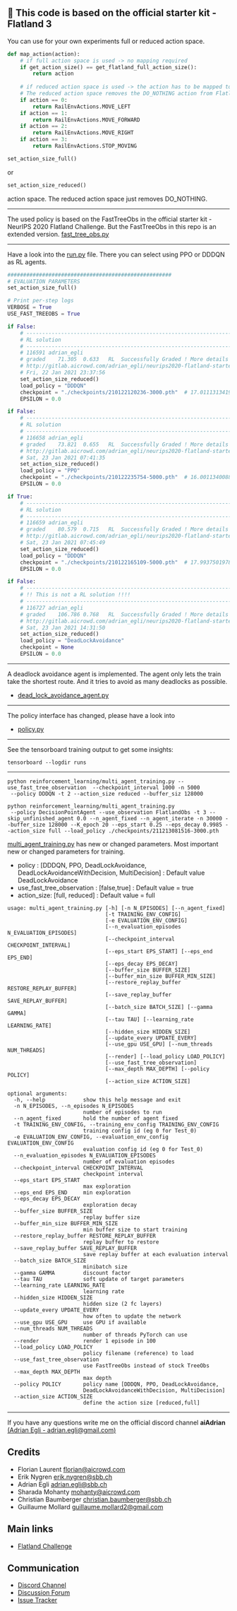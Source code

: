 🚂 This code is based on the official starter kit - Flatland 3
---

You can use for your own experiments full or reduced action space. 

```python
def map_action(action):
    # if full action space is used -> no mapping required
    if get_action_size() == get_flatland_full_action_size():
        return action
    
    # if reduced action space is used -> the action has to be mapped to real flatland actions
    # The reduced action space removes the DO_NOTHING action from Flatland.
    if action == 0:
        return RailEnvActions.MOVE_LEFT
    if action == 1:
        return RailEnvActions.MOVE_FORWARD
    if action == 2:
        return RailEnvActions.MOVE_RIGHT
    if action == 3:
        return RailEnvActions.STOP_MOVING
```

```python
set_action_size_full()
```
or 
```python
set_action_size_reduced()
```
action space. The reduced action space just removes DO_NOTHING. 

---
The used policy is based on the FastTreeObs in the official starter kit - NeurIPS 2020 Flatland Challenge. But the
 FastTreeObs in this repo is an extended version. 
[fast_tree_obs.py](./utils/fast_tree_obs.py)

---
Have a look into the [run.py](./run.py) file. There you can select using PPO or DDDQN as RL agents. 
 
```python
####################################################
# EVALUATION PARAMETERS
set_action_size_full()

# Print per-step logs
VERBOSE = True
USE_FAST_TREEOBS = True

if False:
    # -------------------------------------------------------------------------------------------------------
    # RL solution
    # -------------------------------------------------------------------------------------------------------
    # 116591 adrian_egli
    # graded	71.305	0.633	RL	Successfully Graded ! More details about this submission can be found at:
    # http://gitlab.aicrowd.com/adrian_egli/neurips2020-flatland-starter-kit/issues/51
    # Fri, 22 Jan 2021 23:37:56
    set_action_size_reduced()
    load_policy = "DDDQN"
    checkpoint = "./checkpoints/210122120236-3000.pth"  # 17.011131341978228
    EPSILON = 0.0

if False:
    # -------------------------------------------------------------------------------------------------------
    # RL solution
    # -------------------------------------------------------------------------------------------------------
    # 116658 adrian_egli
    # graded	73.821	0.655	RL	Successfully Graded ! More details about this submission can be found at:
    # http://gitlab.aicrowd.com/adrian_egli/neurips2020-flatland-starter-kit/issues/52
    # Sat, 23 Jan 2021 07:41:35
    set_action_size_reduced()
    load_policy = "PPO"
    checkpoint = "./checkpoints/210122235754-5000.pth"  # 16.00113400887389
    EPSILON = 0.0

if True:
    # -------------------------------------------------------------------------------------------------------
    # RL solution
    # -------------------------------------------------------------------------------------------------------
    # 116659 adrian_egli
    # graded	80.579	0.715	RL	Successfully Graded ! More details about this submission can be found at:
    # http://gitlab.aicrowd.com/adrian_egli/neurips2020-flatland-starter-kit/issues/53
    # Sat, 23 Jan 2021 07:45:49
    set_action_size_reduced()
    load_policy = "DDDQN"
    checkpoint = "./checkpoints/210122165109-5000.pth"  # 17.993750197899438
    EPSILON = 0.0

if False:
    # -------------------------------------------------------------------------------------------------------
    # !! This is not a RL solution !!!!
    # -------------------------------------------------------------------------------------------------------
    # 116727 adrian_egli
    # graded	106.786	0.768	RL	Successfully Graded ! More details about this submission can be found at:
    # http://gitlab.aicrowd.com/adrian_egli/neurips2020-flatland-starter-kit/issues/54
    # Sat, 23 Jan 2021 14:31:50
    set_action_size_reduced()
    load_policy = "DeadLockAvoidance"
    checkpoint = None
    EPSILON = 0.0
```

---
A deadlock avoidance agent is implemented. The agent only lets the train take the shortest route. And it tries to avoid as many deadlocks as possible.
* [dead_lock_avoidance_agent.py](./utils/dead_lock_avoidance_agent.py)


---
The policy interface has changed, please have a look into 
* [policy.py](./reinforcement_learning/policy.py)

---
See the tensorboard training output to get some insights:
```
tensorboard --logdir runs
```

---
```
python reinforcement_learning/multi_agent_training.py --use_fast_tree_observation  --checkpoint_interval 1000 -n 5000
 --policy DDDQN -t 2 --action_size reduced --buffer_siz 128000
 ```

```
python reinforcement_learning/multi_agent_training.py
 --policy DecisionPointAgent --use_observation FlatlandObs -t 3 --skip_unfinished_agent 0.0 --n_agent_fixed --n_agent_iterate -n 30000 --buffer_size 128000 --K_epoch 20 --eps_start 0.25 --eps_decay 0.9985 --action_size full --load_policy ./checkpoints/211213081516-3000.pth
```


[multi_agent_training.py](./reinforcement_learning/multi_agent_training.py)
has new or changed parameters. Most important new or changed parameters for training. 
 * policy :  [DDDQN, PPO, DeadLockAvoidance, DeadLockAvoidanceWithDecision, MultiDecision] : Default value
   DeadLockAvoidance 
 * use_fast_tree_observation : [false,true] : Default value = true  
 * action_size: [full, reduced] : Default value = full
``` 
usage: multi_agent_training.py [-h] [-n N_EPISODES] [--n_agent_fixed]
                               [-t TRAINING_ENV_CONFIG]
                               [-e EVALUATION_ENV_CONFIG]
                               [--n_evaluation_episodes N_EVALUATION_EPISODES]
                               [--checkpoint_interval CHECKPOINT_INTERVAL]
                               [--eps_start EPS_START] [--eps_end EPS_END]
                               [--eps_decay EPS_DECAY]
                               [--buffer_size BUFFER_SIZE]
                               [--buffer_min_size BUFFER_MIN_SIZE]
                               [--restore_replay_buffer RESTORE_REPLAY_BUFFER]
                               [--save_replay_buffer SAVE_REPLAY_BUFFER]
                               [--batch_size BATCH_SIZE] [--gamma GAMMA]
                               [--tau TAU] [--learning_rate LEARNING_RATE]
                               [--hidden_size HIDDEN_SIZE]
                               [--update_every UPDATE_EVERY]
                               [--use_gpu USE_GPU] [--num_threads NUM_THREADS]
                               [--render] [--load_policy LOAD_POLICY]
                               [--use_fast_tree_observation]
                               [--max_depth MAX_DEPTH] [--policy POLICY]
                               [--action_size ACTION_SIZE]

optional arguments:
  -h, --help            show this help message and exit
  -n N_EPISODES, --n_episodes N_EPISODES
                        number of episodes to run
  --n_agent_fixed       hold the number of agent fixed
  -t TRAINING_ENV_CONFIG, --training_env_config TRAINING_ENV_CONFIG
                        training config id (eg 0 for Test_0)
  -e EVALUATION_ENV_CONFIG, --evaluation_env_config EVALUATION_ENV_CONFIG
                        evaluation config id (eg 0 for Test_0)
  --n_evaluation_episodes N_EVALUATION_EPISODES
                        number of evaluation episodes
  --checkpoint_interval CHECKPOINT_INTERVAL
                        checkpoint interval
  --eps_start EPS_START
                        max exploration
  --eps_end EPS_END     min exploration
  --eps_decay EPS_DECAY
                        exploration decay
  --buffer_size BUFFER_SIZE
                        replay buffer size
  --buffer_min_size BUFFER_MIN_SIZE
                        min buffer size to start training
  --restore_replay_buffer RESTORE_REPLAY_BUFFER
                        replay buffer to restore
  --save_replay_buffer SAVE_REPLAY_BUFFER
                        save replay buffer at each evaluation interval
  --batch_size BATCH_SIZE
                        minibatch size
  --gamma GAMMA         discount factor
  --tau TAU             soft update of target parameters
  --learning_rate LEARNING_RATE
                        learning rate
  --hidden_size HIDDEN_SIZE
                        hidden size (2 fc layers)
  --update_every UPDATE_EVERY
                        how often to update the network
  --use_gpu USE_GPU     use GPU if available
  --num_threads NUM_THREADS
                        number of threads PyTorch can use
  --render              render 1 episode in 100
  --load_policy LOAD_POLICY
                        policy filename (reference) to load
  --use_fast_tree_observation
                        use FastTreeObs instead of stock TreeObs
  --max_depth MAX_DEPTH
                        max depth
  --policy POLICY       policy name [DDDQN, PPO, DeadLockAvoidance,
                        DeadLockAvoidanceWithDecision, MultiDecision]
  --action_size ACTION_SIZE
                        define the action size [reduced,full]
```                        


---
If you have any questions write me on the official discord channel **aiAdrian**    
[(Adrian Egli - adrian.egli@gmail.com)](https://www.aicrowd.com/participants/adrian_egli) 


Credits
---

* Florian Laurent <florian@aicrowd.com>
* Erik Nygren <erik.nygren@sbb.ch>
* Adrian Egli <adrian.egli@sbb.ch>
* Sharada Mohanty <mohanty@aicrowd.com>
* Christian Baumberger <christian.baumberger@sbb.ch>
* Guillaume Mollard <guillaume.mollard2@gmail.com>

Main links
---

* [Flatland Challenge](https://www.aicrowd.com/challenges/flatland-3)

Communication
---

* [Discord Channel](https://discord.com/invite/hCR3CZG)
* [Discussion Forum](https://discourse.aicrowd.com/c/neurips-2020-flatland-challenge)
* [Issue Tracker](https://gitlab.aicrowd.com/flatland/flatland/issues/)